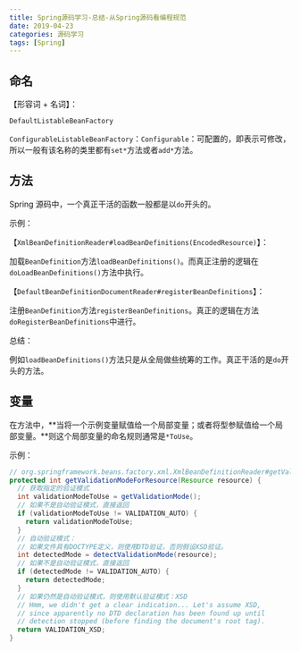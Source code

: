 ```yaml
---
title: Spring源码学习-总结-从Spring源码看编程规范
date: 2019-04-23
categories: 源码学习
tags: [Spring]
---
```




## 命名

【形容词 + 名词】：

`DefaultListableBeanFactory`

`ConfigurableListableBeanFactory`：`Configurable`：可配置的，即表示可修改，所以一般有该名称的类里都有`set*`方法或者`add*`方法。



## 方法

Spring 源码中，一个真正干活的函数一般都是以`do`开头的。

示例：

【`XmlBeanDefinitionReader#loadBeanDefinitions(EncodedResource)`】：

加载`BeanDefinition`方法`loadBeanDefinitions()`。而真正注册的逻辑在`doLoadBeanDefinitions()`方法中执行。

【`DefaultBeanDefinitionDocumentReader#registerBeanDefinitions`】：

注册`BeanDefinition`方法`registerBeanDefinitions`。真正的逻辑在方法`doRegisterBeanDefinitions`中进行。

总结：

例如`loadBeanDefinitions()`方法只是从全局做些统筹的工作。真正干活的是`do`开头的方法。

## 变量

在方法中，**当将一个示例变量赋值给一个局部变量；或者将型参赋值给一个局部变量。**则这个局部变量的命名规则通常是`*ToUse`。

示例：

```java
// org.springframework.beans.factory.xml.XmlBeanDefinitionReader#getValidationModeForResource
protected int getValidationModeForResource(Resource resource) {
  // 获取指定的验证模式
  int validationModeToUse = getValidationMode();
  // 如果不是自动验证模式，直接返回
  if (validationModeToUse != VALIDATION_AUTO) {
    return validationModeToUse;
  }
  // 自动验证模式：
  // 如果文件具有DOCTYPE定义，则使用DTD验证，否则假设XSD验证。
  int detectedMode = detectValidationMode(resource);
  // 如果不是自动验证模式，直接返回
  if (detectedMode != VALIDATION_AUTO) {
    return detectedMode;
  }
  // 如果仍然是自动验证模式，则使用默认验证模式：XSD
  // Hmm, we didn't get a clear indication... Let's assume XSD,
  // since apparently no DTD declaration has been found up until
  // detection stopped (before finding the document's root tag).
  return VALIDATION_XSD;
}
```

